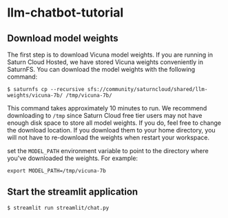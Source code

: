 # llm-chatbot-tutorial

## Download model weights

The first step is to download Vicuna model weights. If you are running in Saturn Cloud Hosted, we have stored Vicuna weights conveniently in SaturnFS. You can download the model weights with the following command:

`$ saturnfs cp --recursive sfs://community/saturncloud/shared/llm-weights/vicuna-7b/ /tmp/vicuna-7b/`

This command takes approximately 10 minutes to run. We recommend downloading to `/tmp` since Saturn Cloud free tier users may not have enough disk space to store all model weights. If you do, feel free to change the download location. If you download them to your home directory, you will not have to re-download the weights when restart your workspace.

set the `MODEL_PATH` environment variable to point to the directory where you've downloaded the weights. For example:

`export MODEL_PATH=/tmp/vicuna-7b`

## Start the streamlit application

`$ streamlit run streamlit/chat.py`
